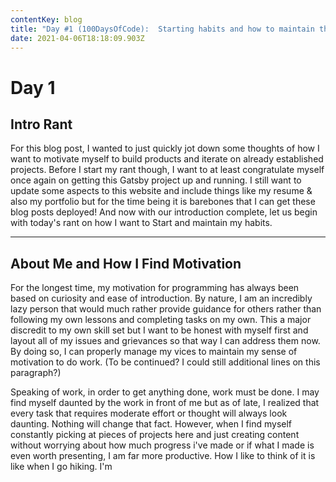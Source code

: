 ```yaml
---
contentKey: blog
title: "Day #1 (100DaysOfCode):  Starting habits and how to maintain them. "
date: 2021-04-06T18:18:09.903Z
---
```

# Day 1
## Intro Rant

For this blog post, I wanted to just quickly jot down some thoughts of how I want to motivate myself to build products and iterate on already established projects. Before I start my rant though, I want to at least congratulate myself once again on getting this Gatsby project up and running. I still want to update some aspects to this website and include things like my resume & also my portfolio but for the time being it is barebones that I can get these blog posts deployed! And now with our introduction complete, let us begin with today's rant on how I want to Start and maintain my habits.  

- - -
## About Me and How I Find Motivation

For the longest time, my motivation for programming has always been based on curiosity and ease of introduction. By nature, I am an incredibly lazy person that would much rather provide guidance for others rather than following my own lessons and completing tasks on my own. This a major discredit to my own skill set but I want to be honest with myself first and layout all of my issues and grievances so that way I can address them now. By doing so, I can properly manage my vices to maintain my sense of motivation to do work. (To be continued? I could still additional lines on this paragraph?)

Speaking of work, in order to get anything done, work must be done. I may find myself daunted by the work in front of me but as of late, I realized that every task that requires moderate effort or thought will always look daunting. Nothing will change that fact. However, when I find myself constantly picking at pieces of projects here and just creating content without worrying about how much progress i've made or if what I made is even worth presenting, I am far more productive. How I like to think of it is like when I go hiking. I'm 